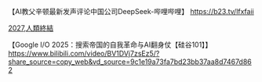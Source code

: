 【AI教父辛顿最新发声评论中国公司DeepSeek-哔哩哔哩】 https://b23.tv/lfxfaii


[2027,人類終結](https://www.bilibili.com/video/BV1NJBRYAE7U/?spm_id_from=333.788.top_right_bar_window_history.content.click&vd_source=22af953ea4c09540ad1966711a2d53f0)

【Google I/O 2025：搜索帝国的自我革命与AI翻身仗【硅谷101】】 https://www.bilibili.com/video/BV1DVj7zsEz5/?share_source=copy_web&vd_source=9c1e19a73fa7bd23bb37aa8d7467d862
